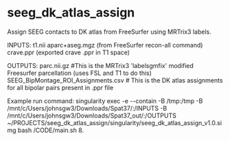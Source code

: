 # seeg_dk_atlas_assign
Assign SEEG contacts to DK atlas from FreeSurfer using MRTrix3 labels. 

INPUTS:
t1.nii
aparc+aseg.mgz (from FreeSurfer recon-all command)
crave.ppr (exported crave .ppr in T1 space)

OUTPUTS:
parc.nii.gz #This is the MRTrix3 'labelsgmfix' modified Freesurfer parcellation (uses FSL and T1 to do this)
SEEG_BipMontage_ROI_Assignments.csv # This is the DK atlas assignments for all bipolar pairs present in .ppr file 

Example run command: 
singularity exec -e --contain -B /tmp:/tmp -B /mnt/c/Users/johnsgw3/Downloads/Spat37/:/INPUTS -B /mnt/c/Users/johnsgw3/Downloads/Spat37_out/:/OUTPUTS ~/PROJECTS/seeg_dk_atlas_assign/singularity/seeg_dk_atlas_assign_v1.0.simg bash /CODE/main.sh 8.
